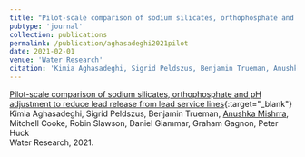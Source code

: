 ```yaml
---
title: "Pilot-scale comparison of sodium silicates, orthophosphate and pH adjustment to reduce lead release from lead service lines"
pubtype: 'journal'
collection: publications
permalink: /publication/aghasadeghi2021pilot
date: 2021-02-01
venue: 'Water Research'
citation: 'Kimia Aghasadeghi, Sigrid Peldszus, Benjamin Trueman, Anushka Mishrra, Mitchell Cooke, Robin Slawson, Daniel Giammar, Graham Gagnon, Peter Huck,&quot;Pilot-scale comparison of sodium silicates, orthophosphate and pH adjustment to reduce lead release from lead service lines.&quot; Water Research, 2021.'
---
```

[Pilot-scale comparison of sodium silicates, orthophosphate and pH adjustment to reduce lead release from lead service lines](https://scholar.google.com/scholar?q=Pilot+scale+comparison+of+sodium+silicates,+orthophosphate+and+pH+adjustment+to+reduce+lead+release+from+lead+service+lines){:target="_blank"}<br />
Kimia Aghasadeghi, Sigrid Peldszus, Benjamin Trueman, <ins>Anushka Mishrra</ins>, Mitchell Cooke, Robin Slawson, Daniel Giammar, Graham Gagnon, Peter Huck <br />
Water Research, 2021.
